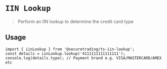 # `IIN Lookup`

> Perform an IIN lookup to determine the credit card type

## Usage

```
import { iinLookup } from '@securetrading/ts-iin-lookup';
const details = iinLookup.lookup('4111111111111111');
console.log(details.type); // Payment brand e.g. VISA/MASTERCARD/AMEX etc
```
